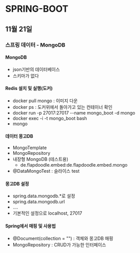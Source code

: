 # SPRING-BOOT

## 11월 21일

### 스프링 데이터 - MongoDB

#### MongoDB
* json기반의 데이터베이스
* 스키마가 없다

#### Redis 설치 및 실행(도커)
* docker pull mongo : 이미지 다운
* docker ps : 도커위에서 돌아가고 있는 컨테이너 확인
* docker run -p 27017:27017 --name mongo_boot -d mongo
* docker exec -i -t mongo_boot bash
* mongo

#### 데이터 몽고DB
* MongoTemplate
* MongoRepository
* 내장형 MongoDB (테스트용)
  * de.flapdoodle.embed:de.flapdoodle.embed.mongo
* @DataMongoTest : 슬라이스 test

#### 몽고DB 설정
* spring.data.mongodb.*로 설정
* spring.data.mongodb.url
* ....
* 기본적인 설정으로 localhost, 27017

#### Spring에서 매핑 및 사용법
* @Document(collection = "") : 객체와 몽고DB 매핑
* MongoRepository : CRUD가 가능한 인터페이스
